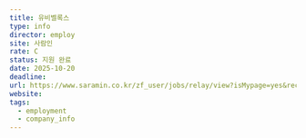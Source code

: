 ```yaml
---
title: 유비벨록스
type: info
director: employ
site: 사람인
rate: C
status: 지원 완료
date: 2025-10-20
deadline:
url: https://www.saramin.co.kr/zf_user/jobs/relay/view?isMypage=yes&rec_idx=52025980&recommend_ids=eJxNjskNAzEMA6vJX6TudwpJ%2F13E3oUhv4yBRXKcwjbHr4BPfp1iDJeD6AzCFuqD64XkQYqHyj6W97iz1K6sAL6QL3It5fxWtPhUAZFxqihR5XWyy8q0dCSj1TnoXW2Deycnq7rEL0m3yGso02okqyJwN3fvIf4BIJ5AAg%3D%3D&view_type=quick_complete&gz=1&t_ref_scnid=811&t_ref_content=SRI_050_APPLY-Q_AVA_RCT&t_ref=complete_layer&referNonce=ec84ff28af95ebbafbb5&relayNonce=dbb049701114d1e95ae3&immediately_apply_layer_open=n#seq=0
website:
tags:
  - employment
  - company_info
---
```







